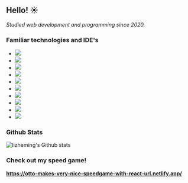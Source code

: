 ## Hello! ☀️

*Studied web development and programming since 2020.*

### Familiar technologies and IDE's


- <img src="https://img.shields.io/badge/Visual_Studio_Code-0078D4?style=for-the-badge&logo=visual%20studio%20code&logoColor=white"/>
- <img src="https://img.shields.io/badge/IntelliJ_IDEA-000000.svg?style=for-the-badge&logo=intellij-idea&logoColor=white"/>
- <img src="https://img.shields.io/badge/Atom-66595C?style=for-the-badge&logo=Atom&logoColor=white"/>

- <img src="https://img.shields.io/badge/PHP-777BB4?style=for-the-badge&logo=php&logoColor=white"/>
- <img src="https://img.shields.io/badge/Python-FFD43B?style=for-the-badge&logo=python&logoColor=blue"/>
- <img src="https://img.shields.io/badge/JavaScript-323330?style=for-the-badge&logo=javascript&logoColor=F7DF1E"/>
- <img src="https://img.shields.io/badge/HTML5-E34F26?style=for-the-badge&logo=html5&logoColor=white"/>
- <img src="https://img.shields.io/badge/CSS3-1572B6?style=for-the-badge&logo=css3&logoColor=white"/>
- <img src="https://img.shields.io/badge/React-20232A?style=for-the-badge&logo=react&logoColor=61DAFB"/>
- <img src="https://img.shields.io/badge/Symfony-000000?style=for-the-badge&logo=Symfony&logoColor=white"/>


### Github Stats

![lizheming's Github stats](https://github-readme-stats.vercel.app/api?username=otdot&show_icons=true)


### Check out my speed game!

**https://otto-makes-very-nice-speedgame-with-react-url.netlify.app/**
<!--
**otdot/otdot** is a ✨ _special_ ✨ repository because its `README.md` (this file) appears on your GitHub profile.

Here are some ideas to get you started:

- 🔭 I’m currently working on ...
- 🌱 I’m currently learning ...
- 👯 I’m looking to collaborate on ...
- 🤔 I’m looking for help with ...
- 💬 Ask me about ...
- 📫 How to reach me: ...
- 😄 Pronouns: ...
- ⚡ Fun fact: ...
-->
